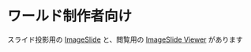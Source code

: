 # ワールド制作者向け

スライド投影用の [ImageSlide](/docs/Packages/ImageSlide/creator/ImageSlide) と、閲覧用の [ImageSlide Viewer](/docs/Packages/ImageSlide/creator/ImageSlide_Viewer) があります
